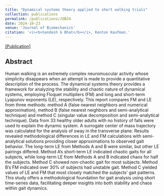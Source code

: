 ```yaml
---
title: "Dynamical systems theory applied to short walking trials"
collection: publications
permalink: /publications/JOB24
date: 2024-10-23
venue: 'Journal of Biomechanics'
citation: '<i><b>Sandesh G Bhat</b></i>, Kenton Kaufman.'
---
```


[[Publication]](http://DrSGBhat.github.io/files/JOB24.pdf)

## Abstract

Human walking is an extremely complex neuromuscular activity whose simplicity disappears when an attempt is made to provide a quantitative description of the process. The dynamical systems theory provides a framework for analyzing the stability and chaotic nature of dynamical systems, employing Floquet multipliers (FM) and long and short-term Lyapunov exponents (LE), respectively. This report compares FM and LE from three methods: method A (false nearest neighbors and numerical approximation), method B (false nearest neighbors and semi-analytical technique) and method C (singular value decomposition and semi-analytical technique). Data from 33 healthy older adults with no history of falls were used to explain the dynamic system. A surrogate center of mass trajectory was calculated for the analysis of sway in the transverse plane. Results revealed methodological differences in LE and FM calculations with semi-analytical solutions providing closer approximations to observed gait behavior. The long-term LE from Methods A and B were similar, but other LE pairings differed. Method A’s short-term LE indicated chaotic gaits for all subjects, while long-term LE from Methods A and B indicated chaos for half the subjects. Method C showed non-chaotic gait for most subjects. Method B’s FM indicated over 30% of subjects had unstable gait. Method C yielded values of LE and FM that most closely matched the subjects’ gait patterns. This study offers a methodological foundation for gait analysis using short time-series data, facilitating deeper insights into both stability and chaos within gait dynamics.
